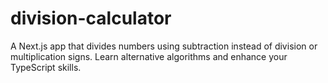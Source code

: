 # division-calculator
A Next.js app that divides numbers using subtraction instead of division or multiplication signs. Learn alternative algorithms and enhance your TypeScript skills.
